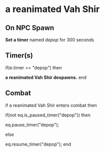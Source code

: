 # a reanimated Vah Shir




## On NPC Spawn

**Set a timer** named *depop* for 300 seconds


## Timer(s)

if(e.timer == "depop") then


**a reanimated Vah Shir despawns.**
end



## Combat

if a reanimated Vah Shir enters combat  then


if(not eq.is_paused_timer("depop")) then



eq.pause_timer("depop");


else


eq.resume_timer("depop");
end